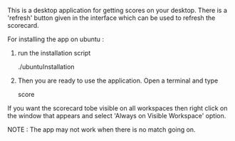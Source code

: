 This is a desktop application for getting scores on your desktop.
There is a 'refresh' button given in the interface which can be used
to refresh the scorecard.

For installing the app on ubuntu :

1. run the installation script

	./ubuntuInstallation

2. Then you are ready to use the application. Open a terminal and type
	
	score

If you want the scorecard tobe visible on all workspaces then right click
on the window that appears and select 'Always on Visible Workspace' option.

NOTE : The app may not work when there is no match going on.
